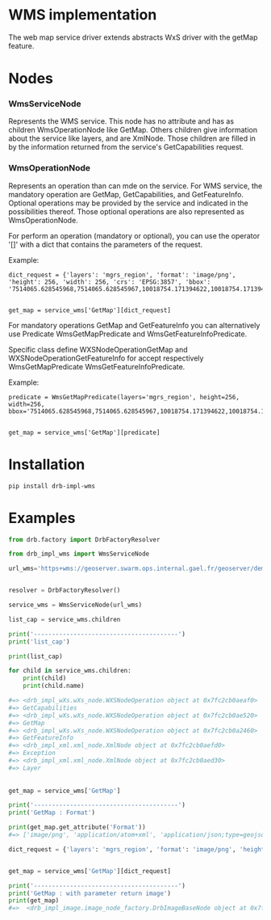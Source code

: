# WMS implementation
The web map service driver extends abstracts WxS driver with the getMap feature.

# Nodes
### WmsServiceNode
Represents the WMS service. This node has no attribute and
has as children WmsOperationNode like GetMap.
Others children give information about the service like layers, and are XmlNode.
Those children are filled in by the information returned from 
the service's GetCapabilities request.

### WmsOperationNode

Represents an operation than can mde on the service.
For WMS service, the mandatory operation are GetMap, GetCapabilities, and 
GetFeatureInfo.
Optional operations may be provided by the service 
and indicated in the possibilities thereof. 
Those optional operations are also represented as WmsOperationNode.

For perform an operation (mandatory or optional), you can use the operator '[]' with a dict that contains 
the parameters of the request.

Example:
```
dict_request = {'layers': 'mgrs_region', 'format': 'image/png', 'height': 256, 'width': 256, 'crs': 'EPSG:3857', 'bbox': '7514065.628545968,7514065.628545967,10018754.171394622,10018754.171394628'}


get_map = service_wms['GetMap'][dict_request]
```

For mandatory operations GetMap and GetFeatureInfo you can
alternatively use Predicate WmsGetMapPredicate and WmsGetFeatureInfoPredicate.

Specific class define WXSNodeOperationGetMap and WXSNodeOperationGetFeatureInfo 
for accept respectively WmsGetMapPredicate WmsGetFeatureInfoPredicate.

Example:
```
predicate = WmsGetMapPredicate(layers='mgrs_region', height=256, width=256, bbox='7514065.628545968,7514065.628545967,10018754.171394622,10018754.171394628'}


get_map = service_wms['GetMap'][predicate]
```

# Installation
```
pip install drb-impl-wms
```
# Examples

```python
from drb.factory import DrbFactoryResolver

from drb_impl_wms import WmsServiceNode

url_wms='https+wms://geoserver.swarm.ops.internal.gael.fr/geoserver/demo/wms?'


resolver = DrbFactoryResolver()

service_wms = WmsServiceNode(url_wms)

list_cap = service_wms.children

print('----------------------------------------')
print('list_cap')

print(list_cap)

for child in service_wms.children:
    print(child)
    print(child.name)

#=> <drb_impl_wXs.wXs_node.WXSNodeOperation object at 0x7fc2cb0aeaf0>
#=> GetCapabilities
#=> <drb_impl_wXs.wXs_node.WXSNodeOperation object at 0x7fc2cb0ae520>
#=> GetMap
#=> <drb_impl_wXs.wXs_node.WXSNodeOperation object at 0x7fc2cb0a2460>
#=> GetFeatureInfo
#=> <drb_impl_xml.xml_node.XmlNode object at 0x7fc2cb0aefd0>
#=> Exception
#=> <drb_impl_xml.xml_node.XmlNode object at 0x7fc2cb0aed30>
#=> Layer
    
    
get_map = service_wms['GetMap']

print('----------------------------------------')
print('GetMap : Format')

print(get_map.get_attribute('Format'))
#=> ['image/png', 'application/atom+xml', 'application/json;type=geojson', 'application/json;type=topojson', 'application/json;type=utfgrid', 'application/pdf', 'application/rss+xml', 'application/vnd.google-earth.kml+xml', 'application/vnd.google-earth.kml+xml;mode=networklink', 'application/vnd.google-earth.kmz', 'application/vnd.mapbox-vector-tile', 'image/geotiff', 'image/geotiff8', 'image/gif', 'image/jpeg', 'image/png; mode=8bit', 'image/svg+xml', 'image/tiff', 'image/tiff8', 'image/vnd.jpeg-png', 'image/vnd.jpeg-png8', 'text/html; subtype=openlayers', 'text/html; subtype=openlayers2', 'text/html; subtype=openlayers3']

dict_request = {'layers': 'mgrs_region', 'format': 'image/png', 'height': 256, 'width': 256, 'crs': 'EPSG:3857', 'bbox': '7514065.628545968,7514065.628545967,10018754.171394622,10018754.171394628'}


get_map = service_wms['GetMap'][dict_request]

print('----------------------------------------')
print('GetMap : with parameter return image')
print(get_map)
#=>  <drb_impl_image.image_node_factory.DrbImageBaseNode object at 0x7fc2cb23efa0>

```



